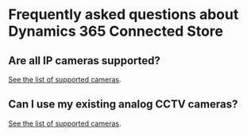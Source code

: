 

# Frequently asked questions about Dynamics 365 Connected Store

## Are all IP cameras supported?

[See the list of supported cameras](install-cameras).

## Can I use my existing analog CCTV cameras?

[See the list of supported cameras](install-cameras#supported-cameras).
